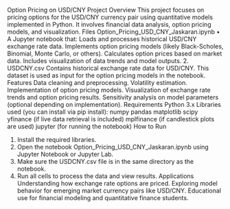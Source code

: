 Option Pricing on USD/CNY
Project Overview
This project focuses on pricing options for the USD/CNY currency pair using quantitative models implemented in Python. It involves financial data analysis, option pricing models, and visualization.
Files
 Option_Pricing_USD_CNY_Jaskaran.ipynb
•	A Jupyter notebook that:
	Loads and processes historical USD/CNY exchange rate data.
	Implements option pricing models (likely Black-Scholes, Binomial, Monte Carlo, or others).
	Calculates option prices based on market data.
	Includes visualization of data trends and model outputs.
2. USDCNY.csv
	Contains historical exchange rate data for USD/CNY.
	This dataset is used as input for the option pricing models in the notebook.
Features
	Data cleaning and preprocessing.
	Volatility estimation.
	Implementation of option pricing models.
	Visualization of exchange rate trends and option pricing results.
	Sensitivity analysis on model parameters (optional depending on implementation).
Requirements
	Python 3.x
	Libraries used (you can install via pip install):
	numpy
	pandas
	matplotlib
	scipy
	yfinance (if live data retrieval is included)
	mplfinance (if candlestick plots are used)
	jupyter (for running the notebook)
How to Run
1.	Install the required libraries.
2.	Open the notebook Option_Pricing_USD_CNY_Jaskaran.ipynb using Jupyter Notebook or Jupyter Lab.
3.	Make sure the USDCNY.csv file is in the same directory as the notebook.
4.	Run all cells to process the data and view results.
Applications
	Understanding how exchange rate options are priced.
	Exploring model behavior for emerging market currency pairs like USD/CNY.
	Educational use for financial modeling and quantitative finance students.


